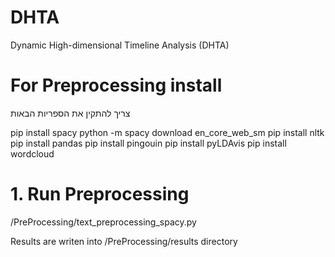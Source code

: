 # DHTA
Dynamic High-dimensional Timeline Analysis (DHTA)

# For Preprocessing install 

צריך להתקין את הספריות הבאות 

pip install spacy
python -m spacy download en_core_web_sm
pip install nltk
pip install pandas
pip install pingouin
pip install pyLDAvis
pip install wordcloud

# 1. Run Preprocessing 

/PreProcessing/text_preprocessing_spacy.py

Results are writen into /PreProcessing/results  directory 